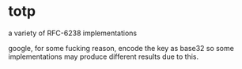# totp

a variety of RFC-6238 implementations

google, for some fucking reason, encode the key as base32 so some implementations may produce different results due to this.
